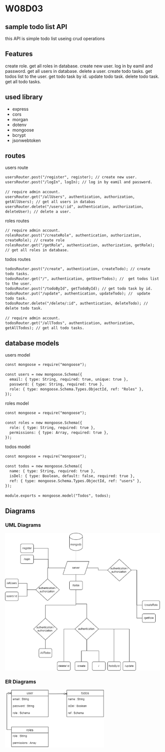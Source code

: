 # W08D03

## sample todo list API

this API is simple todo list useing crud operations

## Features

create role.
get all roles in database.
create new user.
log in by eamil and password.
get all users in database.
delete a user.
create todo tasks.
get todos list to the user.
get todo task by id.
update todo task.
delete todo task.
get all todo tasks.

## used library

- express
- cors
- morgan
- dotenv
- mongoose
- bcrypt
- jsonwebtoken

## routes

users route

```
usersRouter.post("/register", register); // create new user.
usersRouter.post("/logIn", logIn); // log in by eamil and password.

// require admin account.
usersRouter.get("/allUsers", authentication, authorization, getAllUsers); // get all users in databas
usersRouter.delete("/users/:id", authentication, authorization, deleteUser); // delete a user.
```

roles routes

```
// require admin account.
rolesRouter.post("/createRole", authentication, authorization, createRole); // create role
rolesRouter.get("/getRole", authentication, authorization, getRole); // get all roles in database.
```

todos routes

```
todosRouter.post("/create", authentication, createTodo); // create todo tasks.
todosRouter.get("/", authentication, getUserTodos); //  get todos list to the user.
todosRouter.post("/todoById", getTodoById); // get todo task by id.
todosRouter.put("/update", authentication, updateTodo); //  update todo task.
todosRouter.delete("/delete/:id", authentication, deleteTodo); //  delete todo task.

// require admin account.
todosRouter.get("/allTodos", authentication, authorization, getAllTodos); // get all todo tasks.
```

## database models

users model

```
const mongoose = require("mongoose");

const users = new mongoose.Schema({
  email: { type: String, required: true, unique: true },
  password: { type: String, required: true },
  role: { type: mongoose.Schema.Types.ObjectId, ref: "Roles" },
});
```

roles model

```
const mongoose = require("mongoose");

const roles = new mongoose.Schema({
  role: { type: String, required: true },
  permissions: { type: Array, required: true },
});
```

todos model

```
const mongoose = require("mongoose");

const todos = new mongoose.Schema({
  name: { type: String, required: true },
  isDel: { type: Boolean, default: false, required: true },
  ref: { type: mongoose.Schema.Types.ObjectId, ref: "users" },
});

module.exports = mongoose.model("Todos", todos);
```

## Diagrams

### UML Diagrams

 <img src="./UML.png" alt="UML Diagram" style="zoom:75%;" />

### ER Diagrams

 <img src="./ERDiagram.png" alt="ER Diagram" style="zoom:75%;" />
